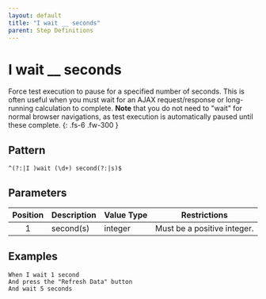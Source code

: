 ```yaml
---
layout: default
title: "I wait __ seconds"
parent: Step Definitions
---
```


# I wait \_\_ seconds

Force test execution to pause for a specified number of seconds. This is often useful when you must wait for an AJAX request/response or long-running calculation to complete. **Note** that you do not need to "wait" for normal browser navigations, as test execution is automatically paused until these complete.
{: .fs-6 .fw-300 }

## Pattern

```
^(?:|I )wait (\d+) second(?:|s)$
```

## Parameters

| Position | Description | Value Type | Restrictions                |
| :------: | ----------- | ---------- | --------------------------- |
|    1     | second(s)   | integer    | Must be a positive integer. |

## Examples

```gherkin
When I wait 1 second
And press the "Refresh Data" button
And wait 5 seconds
```